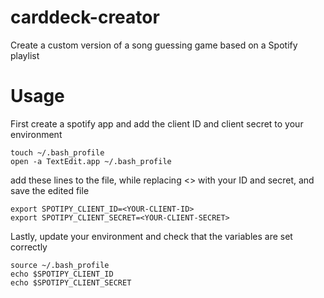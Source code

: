 # carddeck-creator
Create a custom version of a song guessing game based on a Spotify playlist


# Usage
First create a spotify app and add the client ID and client secret to your environment
```
touch ~/.bash_profile
open -a TextEdit.app ~/.bash_profile
```
add these lines to the file, while replacing <> with your ID and secret, and save the edited file
```
export SPOTIPY_CLIENT_ID=<YOUR-CLIENT-ID>
export SPOTIPY_CLIENT_SECRET=<YOUR-CLIENT-SECRET>
```
Lastly, update your environment and check that the variables are set correctly
```
source ~/.bash_profile
echo $SPOTIPY_CLIENT_ID
echo $SPOTIPY_CLIENT_SECRET
```
